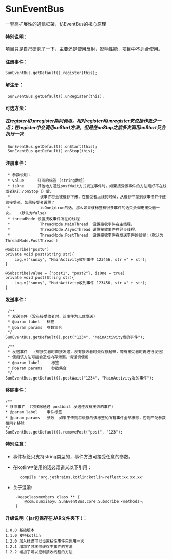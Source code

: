 # SunEventBus
一套高扩展性的通信框架，仿EventBus的核心原理

#### 特别说明：
项目只是自己研究了一下，主要还是使用反射，影响性能，项目中不适合使用。

#### 注册事件：

    SunEventBus.getDefault().register(this);

#### 解注册：

     SunEventBus.getDefault().unRegister(this);

#### 可选方法：
##### 在register和unregister期间调用，相对register和unregister来说操作更少一点；在register中会调用onStart方法，但是在onStop之前多次调用onStart只会执行一次

     SunEventBus.getDefault().onStart(this);
     SunEventBus.getDefault().onStop(this);

#### 注册事件：

     * 参数说明：
     * value      订阅的标签 (string数组)
     * isOne      其他地方通过postWait方式发送事件时，如果接受该事件的方法刚好不在线或者执行了onStop（）后，
     *             该事件将会被缓存下来，在接受者上线的时候，从缓存中拿到该事件并传递给接受者，如果接受者设置了
     *             isOne为true的话，那么如果该标签有很多事件的话只会调用接受者一次。  （默认为false）
     * threadMode 设置接收事件所在的线程
     *             ThreadMode.MainThread  设置接收事件在主线程，
     *             ThreadMode.AsyncThread 设置接收事件在异步线程，
     *             ThreadMode.PostThread  设置接收事件在发送事件的线程；（默认为 ThreadMode.PostThread ）

    @Subscribe("post0")
    private void post(String str){
        Log.v("sunxy", "MainActivity收到事件 123456, str =" + str);
    }

    @Subscribe(value = {"post1", "post2"}, isOne = true)
    private void post(String str){
        Log.v("sunxy", "MainActivity收到事件 123456, str =" + str);
    }

#### 发送事件：

     /**
     * 发送事件 (没有接受收者时，该事件为无效发送)
     * @param label   标签
     * @param params  参数集合
     */
    SunEventBus.getDefault().post("1234", "MainActivity发的事件");

     /**
     * 发送事件  （有接受者时直接发送，没有接收者时先保存起来，等有接受者时再进行发送）
     * 使用该方法可能会造成内存泄漏，请谨慎使用
     * @param label     标签
     * @param params    参数集合
     */
    SunEventBus.getDefault().postWait("1234", "MainActivity发的事件");

#### 移除事件：

    /**
    * 移除事件 （可移除通过 postWait 发送还没有接收的事件）
    * @param label    事件标签
    * @param params   参数  如果不传则将缓存的该标签的所有事件全部移除，否则匹配参数相同才移除
    */
    SunEventBus.getDefault().removePost("post", "123");

#### 特别注意：

   * 事件标签只支持string类型的，事件方法可接受任意的参数。
   * 在kotlin中使用的话必须道义以下引用：

            compile 'org.jetbrains.kotlin:kotlin-reflect:xx.xx.xx'
   * 关于混淆:

          -keepclassmembers class ** {
              @com.sunxiaoyu.SunEventBus.core.Subscribe <methods>;
          }

#### 升级说明（ jar包保存在JAR文件夹下 ）：

    1.0.0 基础版本
    1.1.0 支持kotlin
    1.2.0 加入标识可以设置粘性事件只调用一次
    1.2.1 增加了可移除缓存中事件的方法
    1.2.2 增加了可以控制接收线程的方法






